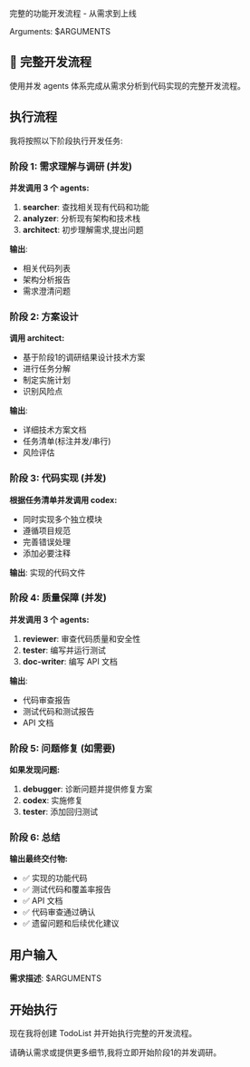 完整的功能开发流程 - 从需求到上线

Arguments: $ARGUMENTS

## 🚀 完整开发流程

使用并发 agents 体系完成从需求分析到代码实现的完整开发流程。

## 执行流程

我将按照以下阶段执行开发任务:

### 阶段 1: 需求理解与调研 (并发)

**并发调用 3 个 agents:**
1. **searcher**: 查找相关现有代码和功能
2. **analyzer**: 分析现有架构和技术栈
3. **architect**: 初步理解需求,提出问题

**输出**:
- 相关代码列表
- 架构分析报告
- 需求澄清问题

### 阶段 2: 方案设计

**调用 architect:**
- 基于阶段1的调研结果设计技术方案
- 进行任务分解
- 制定实施计划
- 识别风险点

**输出**:
- 详细技术方案文档
- 任务清单(标注并发/串行)
- 风险评估

### 阶段 3: 代码实现 (并发)

**根据任务清单并发调用 codex:**
- 同时实现多个独立模块
- 遵循项目规范
- 完善错误处理
- 添加必要注释

**输出**: 实现的代码文件

### 阶段 4: 质量保障 (并发)

**并发调用 3 个 agents:**
1. **reviewer**: 审查代码质量和安全性
2. **tester**: 编写并运行测试
3. **doc-writer**: 编写 API 文档

**输出**:
- 代码审查报告
- 测试代码和测试报告
- API 文档

### 阶段 5: 问题修复 (如需要)

**如果发现问题:**
1. **debugger**: 诊断问题并提供修复方案
2. **codex**: 实施修复
3. **tester**: 添加回归测试

### 阶段 6: 总结

**输出最终交付物:**
- ✅ 实现的功能代码
- ✅ 测试代码和覆盖率报告
- ✅ API 文档
- ✅ 代码审查通过确认
- ✅ 遗留问题和后续优化建议

## 用户输入

**需求描述**: $ARGUMENTS

## 开始执行

现在我将创建 TodoList 并开始执行完整的开发流程。

请确认需求或提供更多细节,我将立即开始阶段1的并发调研。
